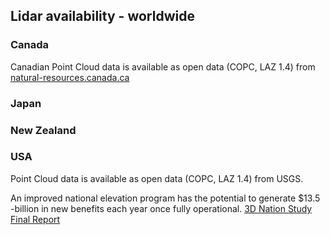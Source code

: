 
## Lidar availability - worldwide

### Canada

Canadian Point Cloud data is available as open data (COPC, LAZ 1.4) from [natural-resources.canada.ca](https://natural-resources.canada.ca/science-and-data/science-and-research/topographic-information/whats-new/new-lidar-point-clouds-product-canada-youve-never-seen-it/24861)

### Japan

### New Zealand

### USA

Point Cloud data is available as open data (COPC, LAZ 1.4) from USGS. 

An improved national elevation program has the potential to generate $13.5 -billion in new benefits each year once fully operational. [3D Nation Study Final Report](https://www.dewberry.com/services/geospatial-mapping-and-survey/3d-nation-elevation-requirements-and-benefits-study)
